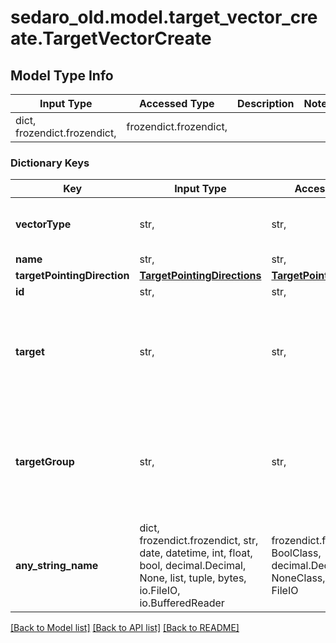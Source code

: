 # sedaro_old.model.target_vector_create.TargetVectorCreate

## Model Type Info
Input Type | Accessed Type | Description | Notes
------------ | ------------- | ------------- | -------------
dict, frozendict.frozendict,  | frozendict.frozendict,  |  | 

### Dictionary Keys
Key | Input Type | Accessed Type | Description | Notes
------------ | ------------- | ------------- | ------------- | -------------
**vectorType** | str,  | str,  |  | must be one of ["TARGET", ] 
**name** | str,  | str,  |  | 
**targetPointingDirection** | [**TargetPointingDirections**](TargetPointingDirections.md) | [**TargetPointingDirections**](TargetPointingDirections.md) |  | 
**id** | str,  | str,  |  | [optional] 
**target** | str,  | str,  | Relationship to zero or one &#x60;Target&#x60; blocks. Reverse key: &#x60;Target.targetVectors&#x60;. On delete: &#x60;RESTRICT&#x60; (prevent referenced block from being deleted while relationship to this one exists). | [optional] 
**targetGroup** | str,  | str,  | Relationship to zero or one &#x60;TargetGroup&#x60; blocks. Reverse key: &#x60;TargetGroup.targetVectors&#x60;. On delete: &#x60;RESTRICT&#x60; (prevent referenced block from being deleted while relationship to this one exists). | [optional] 
**any_string_name** | dict, frozendict.frozendict, str, date, datetime, int, float, bool, decimal.Decimal, None, list, tuple, bytes, io.FileIO, io.BufferedReader | frozendict.frozendict, str, BoolClass, decimal.Decimal, NoneClass, tuple, bytes, FileIO | any string name can be used but the value must be the correct type | [optional]

[[Back to Model list]](../../README.md#documentation-for-models) [[Back to API list]](../../README.md#documentation-for-api-endpoints) [[Back to README]](../../README.md)


